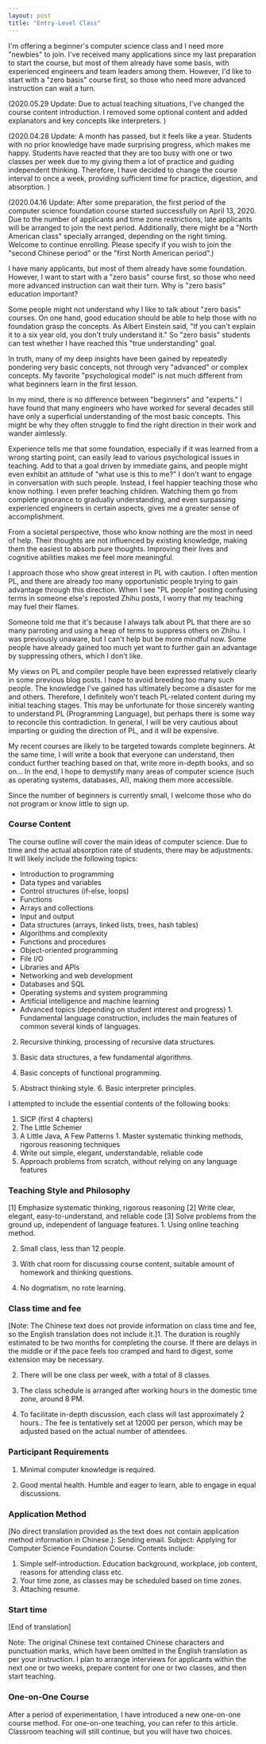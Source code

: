 ```yaml
---
layout: post
title: "Entry-Level Class"
---
```


I'm offering a beginner's computer science class and I need more "newbies" to join. I've received many applications since my last preparation to start the course, but most of them already have some basis, with experienced engineers and team leaders among them. However, I'd like to start with a "zero basis" course first, so those who need more advanced instruction can wait a turn.

(2020.05.29 Update: Due to actual teaching situations, I've changed the course content introduction. I removed some optional content and added explanators and key concepts like interpreters. )

(2020.04.28 Update: A month has passed, but it feels like a year. Students with no prior knowledge have made surprising progress, which makes me happy. Students have reacted that they are too busy with one or two classes per week due to my giving them a lot of practice and guiding independent thinking. Therefore, I have decided to change the course interval to once a week, providing sufficient time for practice, digestion, and absorption. )

(2020.04.16 Update: After some preparation, the first period of the computer science foundation course started successfully on April 13, 2020. Due to the number of applicants and time zone restrictions, late applicants will be arranged to join the next period. Additionally, there might be a "North American class" specially arranged, depending on the right timing. Welcome to continue enrolling. Please specify if you wish to join the "second Chinese period" or the "first North American period".)

I have many applicants, but most of them already have some foundation. However, I want to start with a "zero basis" course first, so those who need more advanced instruction can wait their turn. Why is "zero basis" education important?

Some people might not understand why I like to talk about "zero basis" courses. On one hand, good education should be able to help those with no foundation grasp the concepts. As Albert Einstein said, "If you can't explain it to a six year old, you don't truly understand it." So "zero basis" students can test whether I have reached this "true understanding" goal.

In truth, many of my deep insights have been gained by repeatedly pondering very basic concepts, not through very "advanced" or complex concepts. My favorite "psychological model" is not much different from what beginners learn in the first lesson.

In my mind, there is no difference between "beginners" and "experts." I have found that many engineers who have worked for several decades still have only a superficial understanding of the most basic concepts. This might be why they often struggle to find the right direction in their work and wander aimlessly.

Experience tells me that some foundation, especially if it was learned from a wrong starting point, can easily lead to various psychological issues in teaching. Add to that a goal driven by immediate gains, and people might even exhibit an attitude of "what use is this to me?" I don't want to engage in conversation with such people. Instead, I feel happier teaching those who know nothing. I even prefer teaching children. Watching them go from complete ignorance to gradually understanding, and even surpassing experienced engineers in certain aspects, gives me a greater sense of accomplishment.

From a societal perspective, those who know nothing are the most in need of help. Their thoughts are not influenced by existing knowledge, making them the easiest to absorb pure thoughts. Improving their lives and cognitive abilities makes me feel more meaningful.

I approach those who show great interest in PL with caution. I often mention PL, and there are already too many opportunistic people trying to gain advantage through this direction. When I see "PL people" posting confusing terms in someone else's reposted Zhihu posts, I worry that my teaching may fuel their flames.

Someone told me that it's because I always talk about PL that there are so many parroting and using a heap of terms to suppress others on Zhihu. I was previously unaware, but I can't help but be more mindful now. Some people have already gained too much yet want to further gain an advantage by suppressing others, which I don't like.

My views on PL and compiler people have been expressed relatively clearly in some previous blog posts. I hope to avoid breeding too many such people. The knowledge I've gained has ultimately become a disaster for me and others. Therefore, I definitely won't teach PL-related content during my initial teaching stages. This may be unfortunate for those sincerely wanting to understand PL (Programming Language), but perhaps there is some way to reconcile this contradiction. In general, I will be very cautious about imparting or guiding the direction of PL, and it will be expensive.

My recent courses are likely to be targeted towards complete beginners. At the same time, I will write a book that everyone can understand, then conduct further teaching based on that, write more in-depth books, and so on... In the end, I hope to demystify many areas of computer science (such as operating systems, databases, AI), making them more accessible.

Since the number of beginners is currently small, I welcome those who do not program or know little to sign up.

### Course Content

The course outline will cover the main ideas of computer science. Due to time and the actual absorption rate of students, there may be adjustments. It will likely include the following topics:

* Introduction to programming
* Data types and variables
* Control structures (if-else, loops)
* Functions
* Arrays and collections
* Input and output
* Data structures (arrays, linked lists, trees, hash tables)
* Algorithms and complexity
* Functions and procedures
* Object-oriented programming
* File I/O
* Libraries and APIs
* Networking and web development
* Databases and SQL
* Operating systems and system programming
* Artificial intelligence and machine learning
* Advanced topics (depending on student interest and progress) 1. Fundamental language construction, includes the main features of common several kinds of languages.

2. Recursive thinking, processing of recursive data structures.

3. Basic data structures, a few fundamental algorithms.

4. Basic concepts of functional programming.

5. Abstract thinking style. 6. Basic interpreter principles.

I attempted to include the essential contents of the following books:

1. SICP (first 4 chapters)
2. The Little Schemer
3. A Little Java, A Few Patterns 1. Master systematic thinking methods, rigorous reasoning techniques
2. Write out simple, elegant, understandable, reliable code
3. Approach problems from scratch, without relying on any language features

### Teaching Style and Philosophy
[1] Emphasize systematic thinking, rigorous reasoning
[2] Write clear, elegant, easy-to-understand, and reliable code
[3] Solve problems from the ground up, independent of language features. 1. Using online teaching method.

2. Small class, less than 12 people.

3. With chat room for discussing course content, suitable amount of homework and thinking questions.

4. No dogmatism, no rote learning.

### Class time and fee
[Note: The Chinese text does not provide information on class time and fee, so the English translation does not include it.]1. The duration is roughly estimated to be two months for completing the course. If there are delays in the middle or if the pace feels too cramped and hard to digest, some extension may be necessary.

2. There will be one class per week, with a total of 8 classes.

3. The class schedule is arranged after working hours in the domestic time zone, around 8 PM.

4. To facilitate in-depth discussion, each class will last approximately 2 hours.: The fee is tentatively set at 12000 per person, which may be adjusted based on the actual number of attendees.

### Participant Requirements

1. Minimal computer knowledge is required.

2. Good mental health. Humble and eager to learn, able to engage in equal discussions.

### Application Method
[No direct translation provided as the text does not contain application method information in Chinese.]: Sending email. Subject: Applying for Computer Science Foundation Course. Contents include:

1. Simple self-introduction. Education background, workplace, job content, reasons for attending class etc.
2. Your time zone, as classes may be scheduled based on time zones.
3. Attaching resume.

### Start time
[End of translation]

Note: The original Chinese text contained Chinese characters and punctuation marks, which have been omitted in the English translation as per your instruction. I plan to arrange interviews for applicants within the next one or two weeks, prepare content for one or two classes, and then start teaching.

### One-on-One Course

After a period of experimentation, I have introduced a new one-on-one course method. For one-on-one teaching, you can refer to this article. Classroom teaching will still continue, but you will have two choices.